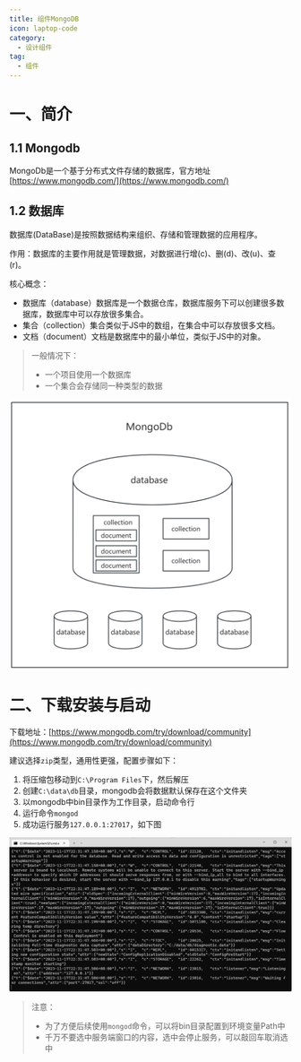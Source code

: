 ```yaml
---
title: 组件MongoDB
icon: laptop-code
category:
  - 设计组件
tag:
  - 组件
---
```


# 一、简介

## 1.1 Mongodb

MongoDb是一个基于分布式文件存储的数据库，官方地址 [https://www.mongodb.com/](https://www.mongodb.com/)

## 1.2 数据库

数据库(DataBase)是按照数据结构来组织、存储和管理数据的应用程序。

作用：数据库的主要作用就是管理数据，对数据进行增(c)、删(d)、改(u)、查(r)。

核心概念：

-   数据库（database）数据库是一个数据仓库，数据库服务下可以创建很多数据库，数据库中可以存放很多集合。
-   集合（collection）集合类似于JS中的数组，在集合中可以存放很多文档。
-   文档（document）文档是数据库中的最小单位，类似于JS中的对象。

> 一般情况下：
>
> -   一个项目使用一个数据库
> -   一个集合会存储同一种类型的数据

![img_135.png](img_135.png)

# 二、下载安装与启动

下载地址：[https://www.mongodb.com/try/download/community](https://www.mongodb.com/try/download/community)

建议选择`zip`类型，通用性更强，配置步骤如下：

1.  将压缩包移动到`C:\Program Files`下，然后解压
2.  创建`C:\data\db`目录，mongodb会将数据默认保存在这个文件夹
3.  以mongodb中bin目录作为工作目录，启动命令行
4.  运行命令`mongod`
5.  成功运行服务`127.0.0.1:27017`，如下图

![img_136.png](img_136.png)

> 注意：
>
> -   为了方便后续使用`mongod`命令，可以将bin目录配置到环境变量Path中
> -   千万不要选中服务端窗口的内容，选中会停止服务，可以敲回车取消选中